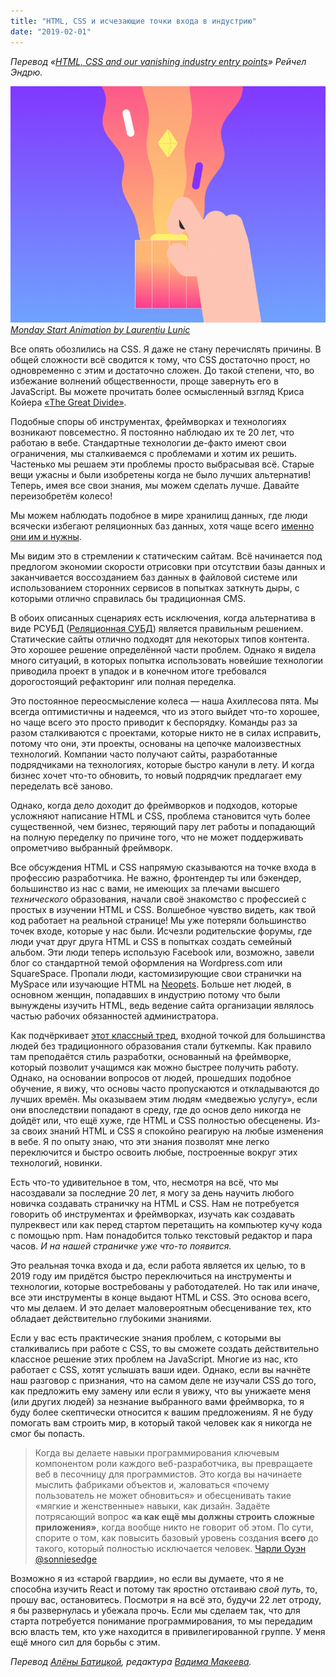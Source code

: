 ```yaml
---
title: "HTML, CSS и исчезающие точки входа в индустрию"
date: "2019-02-01"
---
```


_Перевод «[HTML, CSS and our vanishing industry entry points](https://rachelandrew.co.uk/archives/2019/01/30/html-css-and-our-vanishing-industry-entry-points/)» Рейчел Эндрю._

![Monday Start Animation by Laurentiu Lunic](images/1.gif)
_[Monday Start Animation by Laurentiu Lunic](https://dribbble.com/shots/3944123-Monday-Start-Animation)_

Все опять обозлились на CSS. Я даже не стану перечислять причины. В общей сложности всё сводится к тому, что CSS достаточно прост, но одновременно с этим и достаточно сложен. До такой степени, что, во избежание волнений общественности, проще завернуть его в JavaScript. Вы можете прочитать более осмысленный взгляд Криса Койера [«The Great Divide»](https://css-tricks.com/the-great-divide/).

Подобные споры об инструментах, фреймворках и технологиях возникают повсеместно. Я постоянно наблюдаю их те 20 лет, что работаю в вебе. Стандартные технологии де-факто имеют свои ограничения, мы сталкиваемся с проблемами и хотим их решить. Частенько мы решаем эти проблемы просто выбрасывая всё. Старые вещи ужасны и были изобретены когда не было лучших альтернатив! Теперь, имея все свои знания, мы можем сделать лучше. Давайте переизобретём колесо!

Мы можем наблюдать подобное в мире хранилищ данных, где люди всячески избегают реляционных баз данных, хотя чаще всего [именно они им и нужны](https://twitter.com/simonw/status/1089554577723056128?s=20).

Мы видим это в стремлении к статическим сайтам. Всё начинается под предлогом экономии скорости отрисовки при отсутствии базы данных и заканчивается воссозданием баз данных в файловой системе или использованием сторонних сервисов в попытках заткнуть дыры, с которыми отлично справилась бы традиционная CMS.

В обоих описанных сценариях есть исключения, когда альтернатива в виде РСУБД ([Реляционная СУБД](https://ru.wikipedia.org/wiki/%D0%A0%D0%B5%D0%BB%D1%8F%D1%86%D0%B8%D0%BE%D0%BD%D0%BD%D0%B0%D1%8F_%D0%A1%D0%A3%D0%91%D0%94)) является правильным решением. Статические сайты отлично подходят для некоторых типов контента. Это хорошее решение определённой части проблем. Однако я видела много ситуаций, в которых попытка использовать новейшие технологии приводила проект в упадок и в конечном итоге требовался дорогостоящий рефакторинг или полная переделка.

Это постоянное переосмысление колеса — наша Ахиллесова пята. Мы всегда оптимистичны и надеемся, что из этого выйдет что-то хорошее, но чаще всего это просто приводит к беспорядку. Команды раз за разом сталкиваются с проектами, которые никто не в силах исправить, потому что они, эти проекты, основаны на цепочке малоизвестных технологий. Компании часто получают сайты, разработанные подрядчиками на технологиях, которые быстро канули в лету. И когда бизнес хочет что-то обновить, то новый подрядчик предлагает ему переделать всё заново.

Однако, когда дело доходит до фреймворков и подходов, которые усложняют написание HTML и CSS, проблема становится чуть более существенной, чем бизнес, теряющий пару лет работы и попадающий на полную переделку по причине того, что не может поддерживать опрометчиво выбранный фреймворк.

Все обсуждения HTML и CSS напрямую сказываются на точке входа в профессию разработчика. Не важно, фронтендер ты или бэкендер, большинство из нас с вами, не имеющих за плечами высшего _технического_ образования, начали своё знакомство с профессией с простых в изучении HTML и CSS. Волшебное чувство видеть, как твой код работает на реальной странице! Мы уже потеряли большинство точек входе, которые у нас были. Исчезли родительские форумы, где люди учат друг друга HTML и CSS в попытках создать семейный альбом. Эти люди теперь использую Facebook или, возможно, завели блог со стандартной темой оформления на Wordpress.com или SquareSpace. Пропали люди, кастомизирующие свои странички на MySpace или изучающие HTML на [Neopets](https://www.reddit.com/r/neopets/comments/25nmni/how_many_people_started_coding_because_of_neopets/). Больше нет людей, в основном женщин, попадавших в индустрию потому что были вынуждены изучить HTML, ведь ведение сайта организации являлось частью рабочих обязанностей администратора.

Как подчёркивает [этот классный тред](https://twitter.com/betsythemuffin/status/1090342513054007296), входной точкой для большинства людей без традиционного образования стали буткемпы. Как правило там преподаётся стиль разработки, основанный на фреймворке, который позволит учащимся как можно быстрее получить работу. Однако, на основании вопросов от людей, прошедших подобное обучение, я вижу, что основы часто пропускаются и откладываются до лучших времён. Мы оказываем этим людям «медвежью услугу», если они впоследствии попадают в среду, где до основ дело никогда не дойдёт или, что ещё хуже, где HTML и CSS полностью обесценены. Из-за своих знаний HTML и CSS я спокойно реагирую на любые изменения в вебе. Я по опыту знаю, что эти знания позволят мне легко переключится и быстро освоить любые, построенные вокруг этих технологий, новинки.

Есть что-то удивительное в том, что, несмотря на всё, что мы насоздавали за последние 20 лет, я могу за день научить любого новичка создавать страничку на HTML и CSS. Нам не потребуется говорить об инструментах и фреймворках, изучать как создавать пулреквест или как перед стартом перетащить на компьютер кучу кода с помощью npm. Нам понадобится только текстовый редактор и пара часов. _И на нашей страничке уже что-то появится._

Это реальная точка входа и да, если работа является их целью, то в 2019 году им придётся быстро переключиться на инструменты и технологии, которые востребованы у работодателей. Но так или иначе, все эти инструменты в конце выдают HTML и CSS. Это основа всего, что мы делаем. И это делает маловероятным обесценивание тех, кто обладает действительно глубокими знаниями.

Если у вас есть практические знания проблем, с которыми вы сталкивались при работе с CSS, то вы сможете создать действительно классное решение этих проблем на JavaScript. Многие из нас, кто работает с CSS, хотят услышать ваши идеи. Однако, если вы начнёте наш разговор с признания, что на самом деле не изучали CSS до того, как предложить ему замену или если я увижу, что вы унижаете меня (или других людей) за незнание выбранного вами фреймворка, то я буду более скептически относится к вашим предложениям. Я не буду помогать вам строить мир, в который такой человек как я никогда не смог бы попасть.

> Когда вы делаете навыки программирования ключевым компонентом роли каждого веб-разработчика, вы превращаете веб в песочницу для программистов. Это когда вы начинаете мыслить фабриками объектов и, жаловаться «почему пользователь не может обновиться» и обесценивать такие «мягкие и женственные» навыки, как дизайн.
> Задаёте потрясающий вопрос **«а как ещё мы должны строить сложные приложения»**, когда вообще никто не говорит об этом. По сути, спорите о том, как повысить базовый уровень создания **всего** до такого, который полностью исключается человек.
> [Чарли Оуэн @sonniesedge](https://twitter.com/sonniesedge/status/1089801399788101632)

Возможно я из «старой гвардии», но если вы думаете, что я не способна изучить React и потому так яростно отстаиваю _свой путь_, то, прошу вас, остановитесь. Посмотри я на всё это, будучи 22 лет отроду, я бы развернулась и убежала прочь. Если мы сделаем так, что для старта потребуется понимание программирования, то мы передадим всю власть тем, кто уже находится в привилегированной группе. У меня ещё много сил для борьбы с этим.

_Перевод [Алёны Батицкой](https://medium.com/@ABatickaya), редактура [Вадима Макеева](https://medium.com/@pepelsbey)._
